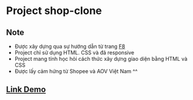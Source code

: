 # Project shop-clone 
## Note
- Được xây dựng qua sự hướng dẫn từ trang [F8](https://fullstack.edu.vn/)
- Project chỉ sử dụng HTML. CSS và đã responsive
- Project mang tính học hỏi cách thức xây dựng giao diện bằng HTML và CSS
- Được lấy cảm hứng từ Shopee và AOV Việt Nam ^^
## [Link Demo](https://vinhnguyenle.github.io/shop-clone/)
